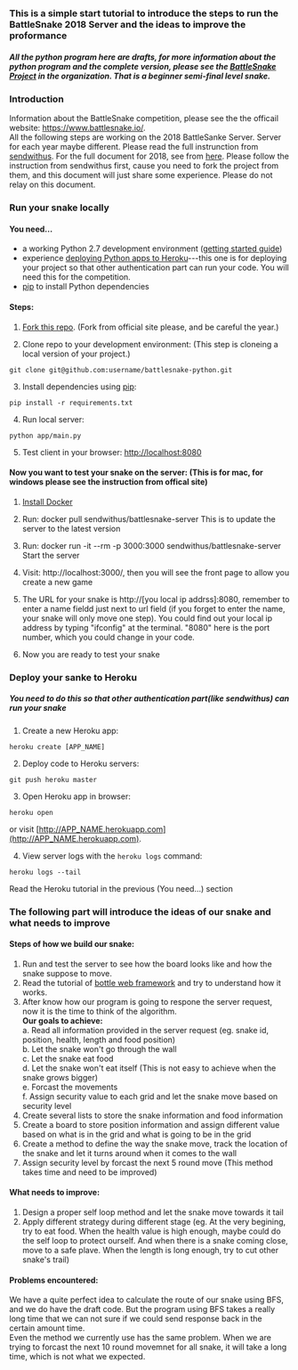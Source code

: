 ### **This is a simple start tutorial to introduce the steps to run the BattleSnake 2018 Server and the ideas to improve the proformance**  
##### All the python program here are drafts, for more information about the python program and the complete version, please see the [BattleSnake Project](https://github.com/BATSnake/battlesnake-python) in the organization. That is a beginner semi-final level snake. 
  
### **Introduction**
Information about the BattleSnake competition, please see the the officail website: https://www.battlesnake.io/.  
All the following steps are working on the 2018 BattleSanke Server. Server for each year maybe different. Please read the full instrunction from [sendwithus](https://github.com/sendwithus). For the full document for 2018, see from [here](https://github.com/sendwithus/battlesnake). Please follow the instruction from sendwithus first, cause you need to fork the project from them, and this document will just share some experience. Please do not relay on this document.  
  
### **Run your snake locally**  
#### **You need...**  
* a working Python 2.7 development environment ([getting started guide](http://hackercodex.com/guide/python-development-environment-on-mac-osx/))
* experience [deploying Python apps to Heroku](https://devcenter.heroku.com/articles/getting-started-with-python#introduction)---this one is for deploying your project so that other authentication part can run your code. You will need this for the competition.
* [pip](https://pip.pypa.io/en/latest/installing.html) to install Python dependencies  

#### **Steps:**  
1) [Fork this repo](https://github.com/sendwithus/battlesnake-python/fork). (Fork from official site please, and be careful the year.)  

2) Clone repo to your development environment: (This step is cloneing a local version of your project.)  
```
git clone git@github.com:username/battlesnake-python.git
```

3) Install dependencies using [pip](https://pip.pypa.io/en/latest/installing.html):
```
pip install -r requirements.txt
```

4) Run local server:
```
python app/main.py
```
5) Test client in your browser: [http://localhost:8080](http://localhost:8080)

#### **Now you want to test your snake on the server:** (This is for mac, for windows please see the instruction from offical site)
1) [Install Docker](https://docs.docker.com/install/)

2) Run: docker pull sendwithus/battlesnake-server 
This is to update the server to the latest version  

3) Run: docker run -it --rm -p 3000:3000 sendwithus/battlesnake-server  
Start the server  

4) Visit: http://localhost:3000/, then you will see the front page to allow you create a new game

5) The URL for your snake is http://[you local ip addrss]:8080, remember to enter a name fieldd just next to url field (if you forget to enter the name, your snake will only move one step). You could find out your local ip address by typing "ifconfig" at the terminal. "8080" here is the port number, which you could change in your code.    

6) Now you are ready to test your snake  
  
  
### **Deploy your sanke to Heroku**  
##### You need to do this so that other authentication part(like sendwithus) can run your snake  
1) Create a new Heroku app:
```
heroku create [APP_NAME]
```

2) Deploy code to Heroku servers:
```
git push heroku master
```

3) Open Heroku app in browser:
```
heroku open
```
or visit [http://APP_NAME.herokuapp.com](http://APP_NAME.herokuapp.com).

4) View server logs with the `heroku logs` command:
```
heroku logs --tail
```
Read the Heroku tutorial in the previous (You need...) section  
  
  
### **The following part will introduce the ideas of our snake and what needs to improve**  
#### **Steps of how we build our snake:**  
1) Run and test the server to see how the board looks like and how the snake suppose to move.  
2) Read the tutorial of [bottle web framework](http://bottlepy.org/docs/dev/index.html) and try to understand how it works.  
3) After know how our program is going to respone the server request, now it is the time to think of the algorithm.  
   **Our goals to achieve:**  
   a. Read all information provided in the server request (eg. snake id, position, health, length and food position)  
   b. Let the snake won't go through the wall  
   c. Let the snake eat food  
   d. Let the snake won't eat itself (This is not easy to achieve when the snake grows bigger)  
   e. Forcast the movements  
   f. Assign security value to each grid and let the snake move based on security level  
4) Create several lists to store the snake information and food information  
5) Create a board to store position information and assign different value based on what is in the grid and what is going to be in the grid  
6) Create a method to define the way the snake move, track the location of the snake and let it turns around when it comes to the wall  
7) Assign security level by forcast the next 5 round move (This method takes time and need to be improved)  
  
#### **What needs to improve:**  
1) Design a proper self loop method and let the snake move towards it tail  
2) Apply different strategy during different stage (eg. At the very begining, try to eat food. When the health value is high enough, maybe could do the self loop to protect ourself. And when there is a snake coming close, move to a safe plave. When the length is long enough, try to cut other snake's trail)  
  
#### **Problems encountered:**  
We have a quite perfect idea to calculate the route of our snake using BFS, and we do have the draft code. But the program using BFS takes a really long time that we can not sure if we could send response back in the certain amount time.  
Even the method we currently use has the same problem. When we are trying to forcast the next 10 round movemnet for all snake, it will take a long time, which is not what we expected.
